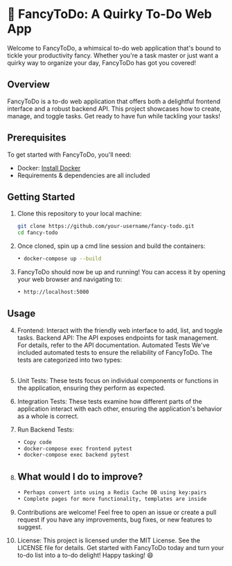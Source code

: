 # 🚀 FancyToDo: A Quirky To-Do Web App

Welcome to FancyToDo, a whimsical to-do web application that's bound to tickle your productivity fancy. Whether you're a task master or just want a quirky way to organize your day, FancyToDo has got you covered!

## Overview

FancyToDo is a to-do web application that offers both a delightful frontend interface and a robust backend API. This project showcases how to create, manage, and toggle tasks. Get ready to have fun while tackling your tasks!

## Prerequisites

To get started with FancyToDo, you'll need:

- Docker: [Install Docker](https://www.docker.com/get-started)
- Requirements & dependencies are all included

## Getting Started

1. Clone this repository to your local machine:

   ```bash
   git clone https://github.com/your-username/fancy-todo.git
   cd fancy-todo

2. Once cloned, spin up a cmd line session and build the containers:

   ```bash
   • docker-compose up --build

3. FancyToDo should now be up and running! You can access it by opening your web browser and navigating to:
   ```bash
   • http://localhost:5000

## Usage
4. Frontend: Interact with the friendly web interface to add, list, and toggle tasks.
Backend API: The API exposes endpoints for task management. For details, refer to the API documentation.
Automated Tests
We've included automated tests to ensure the reliability of FancyToDo. The tests are categorized into two types:
<br><br>
5. Unit Tests: These tests focus on individual components or functions in the application, ensuring they perform as expected. 
6. Integration Tests: These tests examine how different parts of the application interact with each other, ensuring the application's behavior as a whole is correct.

7. Run Backend Tests:
   ```bash
   • Copy code
   • docker-compose exec frontend pytest
   • docker-compose exec backend pytest

8. ## What would I do to improve?
   ```bash
   • Perhaps convert into using a Redis Cache DB using key:pairs
   • Complete pages for more functionality, templates are inside
9. Contributions are welcome! Feel free to open an issue or create a pull request if you have any improvements, bug fixes, or new features to suggest.

10. License: This project is licensed under the MIT License. See the LICENSE file for details.
Get started with FancyToDo today and turn your to-do list into a to-do delight! Happy tasking! 😄

